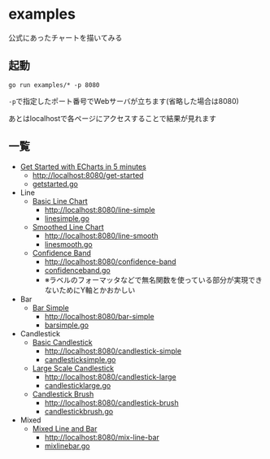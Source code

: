 # examples

公式にあったチャートを描いてみる

## 起動
`go run examples/* -p 8080`

`-p`で指定したポート番号でWebサーバが立ちます(省略した場合は8080)

あとはlocalhostで各ページにアクセスすることで結果が見れます

## 一覧

* [Get Started with ECharts in 5 minutes](https://echarts.apache.org/en/tutorial.html#Get%20Started%20with%20ECharts%20in%205%20minutes)
    * [http://localhost:8080/get-started](http://localhost:8080/get-started)
    * [getstarted.go](getstarted.go)
* Line
    * [Basic Line Chart](https://echarts.apache.org/examples/en/editor.html?c=line-simple)
        * [http://localhost:8080/line-simple](http://localhost:8080/line-simple)
        * [linesimple.go](linesimple.go)
    * [Smoothed Line Chart](https://echarts.apache.org/examples/en/editor.html?c=line-smooth)
        * [http://localhost:8080/line-smooth](http://localhost:8080/line-smooth)
        * [linesmooth.go](linesmooth.go)
    * [Confidence Band](https://echarts.apache.org/examples/en/editor.html?c=confidence-band)
        * [http://localhost:8080/confidence-band](http://localhost:8080/confidence-band)
        * [confidenceband.go](confidenceband.go)
        * ※ラベルのフォーマッタなどで無名関数を使っている部分が実現できないためにY軸とかおかしい
* Bar
    * [Bar Simple](https://echarts.apache.org/examples/en/editor.html?c=bar-simple)
        * [http://localhost:8080/bar-simple](http://localhost:8080/bar-simple)
        * [barsimple.go](barsimple.go)
* Candlestick
    * [Basic Candlestick](https://echarts.apache.org/examples/en/editor.html?c=candlestick-simple)
        * [http://localhost:8080/candlestick-simple](http://localhost:8080/candlestick-simple)
        * [candlesticksimple.go](candlesticksimple.go)
    * [Large Scale Candlestick](https://echarts.apache.org/examples/en/editor.html?c=candlestick-large)
        * [http://localhost:8080/candlestick-large](http://localhost:8080/candlestick-large)
        * [candlesticklarge.go](candlesticklarge.go)
    * [Candlestick Brush](https://echarts.apache.org/examples/en/editor.html?c=candlestick-brush)
        * [http://localhost:8080/candlestick-brush](http://localhost:8080/candlestick-brush)
        * [candlestickbrush.go](candlestickbrush.go)
* Mixed
    * [Mixed Line and Bar](https://echarts.apache.org/examples/en/editor.html?c=mix-line-bar)
        * [http://localhost:8080/mix-line-bar](http://localhost:8080/mix-line-bar) 
        * [mixlinebar.go](mixlinebar.go)
